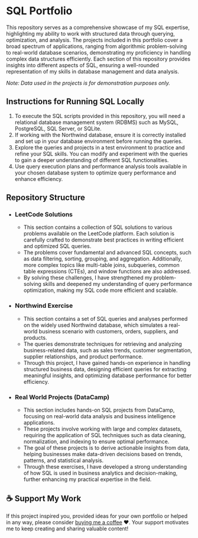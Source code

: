 # SQL Portfolio
This repository serves as a comprehensive showcase of my SQL expertise, highlighting my ability to work with structured data through querying, optimization, and analysis. The projects included in this portfolio cover a broad spectrum of applications, ranging from algorithmic problem-solving to real-world database scenarios, demonstrating my proficiency in handling complex data structures efficiently. Each section of this repository provides insights into different aspects of SQL, ensuring a well-rounded representation of my skills in database management and data analysis.

_Note: Data used in the projects is for demonstration purposes only._

## Instructions for Running SQL Locally
1. To execute the SQL scripts provided in this repository, you will need a relational database management system (RDBMS) such as MySQL, PostgreSQL, SQL Server, or SQLite.
2. If working with the Northwind database, ensure it is correctly installed and set up in your database environment before running the queries.
3. Explore the queries and projects in a test environment to practice and refine your SQL skills. You can modify and experiment with the queries to gain a deeper understanding of different SQL functionalities.
4. Use query execution plans and performance analysis tools available in your chosen database system to optimize query performance and enhance efficiency.

## Repository Structure

- ### LeetCode Solutions
  - This section contains a collection of SQL solutions to various problems available on the LeetCode platform. Each solution is carefully crafted to demonstrate best practices in writing efficient and optimized SQL queries.
  - The problems cover fundamental and advanced SQL concepts, such as data filtering, sorting, grouping, and aggregation. Additionally, more complex topics like multi-table joins, subqueries, common table expressions (CTEs), and window functions are also addressed.
  - By solving these challenges, I have strengthened my problem-solving skills and deepened my understanding of query performance optimization, making my SQL code more efficient and scalable.

- ### Northwind Exercise
  - This section contains a set of SQL queries and analyses performed on the widely used Northwind database, which simulates a real-world business scenario with customers, orders, suppliers, and products.
  - The queries demonstrate techniques for retrieving and analyzing business-related data, such as sales trends, customer segmentation, supplier relationships, and product performance.
  - Through this project, I have gained hands-on experience in handling structured business data, designing efficient queries for extracting meaningful insights, and optimizing database performance for better efficiency.

- ### Real World Projects (DataCamp)
  - This section includes hands-on SQL projects from DataCamp, focusing on real-world data analysis and business intelligence applications.
  - These projects involve working with large and complex datasets, requiring the application of SQL techniques such as data cleaning, normalization, and indexing to ensure optimal performance.
  - The goal of these projects is to derive actionable insights from data, helping businesses make data-driven decisions based on trends, patterns, and statistical analysis.
  - Through these exercises, I have developed a strong understanding of how SQL is used in business analytics and decision-making, further enhancing my practical expertise in the field.

## ☕️ Support My Work
If this project inspired you, provided ideas for your own portfolio or helped in any way, please consider [buying me a coffee](https://www.buymeacoffee.com/tahaberkterekli) ❤️. Your support motivates me to keep creating and sharing valuable content! 
